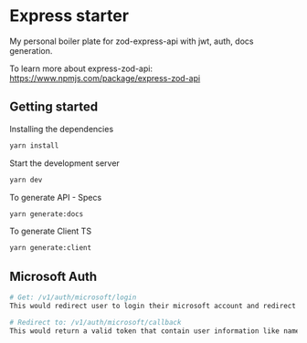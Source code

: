# Express starter

My personal boiler plate for zod-express-api with jwt, auth, docs generation.

To learn more about express-zod-api: https://www.npmjs.com/package/express-zod-api

## Getting started

Installing the dependencies
```bash
yarn install
```

Start the development server
```bash
yarn dev
```

To generate API - Specs
```bash
yarn generate:docs
```

To generate Client TS
```bash
yarn generate:client
```

## Microsoft Auth
```bash
# Get: /v1/auth/microsoft/login
This would redirect user to login their microsoft account and redirect to the url below

# Redirect to: /v1/auth/microsoft/callback
This would return a valid token that contain user information like name and email.
```
